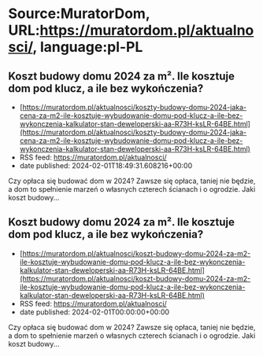 # Source:MuratorDom, URL:https://muratordom.pl/aktualnosci/, language:pl-PL

## Koszt budowy domu 2024 za m². Ile kosztuje dom pod klucz, a ile bez wykończenia?
 - [https://muratordom.pl/aktualnosci/koszty-budowy-domu-2024-jaka-cena-za-m2-ile-kosztuje-wybudowanie-domu-pod-klucz-a-ile-bez-wykonczenia-kalkulator-stan-deweloperski-aa-R73H-ksLR-64BE.html](https://muratordom.pl/aktualnosci/koszty-budowy-domu-2024-jaka-cena-za-m2-ile-kosztuje-wybudowanie-domu-pod-klucz-a-ile-bez-wykonczenia-kalkulator-stan-deweloperski-aa-R73H-ksLR-64BE.html)
 - RSS feed: https://muratordom.pl/aktualnosci/
 - date published: 2024-02-01T18:49:31.608216+00:00

Czy opłaca się budować dom w 2024? Zawsze się opłaca, taniej nie będzie, a dom to spełnienie marzeń o własnych czterech ścianach i o ogrodzie. Jaki koszt budowy...

## Koszt budowy domu 2024 za m². Ile kosztuje dom pod klucz, a ile bez wykończenia?
 - [https://muratordom.pl/aktualnosci/koszt-budowy-domu-2024-za-m2-ile-kosztuje-wybudowanie-domu-pod-klucz-a-ile-bez-wykonczenia-kalkulator-stan-deweloperski-aa-R73H-ksLR-64BE.html](https://muratordom.pl/aktualnosci/koszt-budowy-domu-2024-za-m2-ile-kosztuje-wybudowanie-domu-pod-klucz-a-ile-bez-wykonczenia-kalkulator-stan-deweloperski-aa-R73H-ksLR-64BE.html)
 - RSS feed: https://muratordom.pl/aktualnosci/
 - date published: 2024-02-01T00:00:00+00:00

Czy opłaca się budować dom w 2024? Zawsze się opłaca, taniej nie będzie, a dom to spełnienie marzeń o własnych czterech ścianach i o ogrodzie. Jaki koszt budowy...

